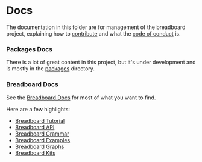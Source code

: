 # Docs

The documentation in this folder are for management of the breadboard project,
explaining how to [contribute](./contributing.md) and what the [code of conduct](./code-of-conduct.md) is.

### Packages Docs

There is a lot of great content in this project, but it's under development and is mostly in the [packages](../packages) directory.

### Breadboard Docs

See the [Breadboard Docs](../packages/breadboard/docs) for most of what you want to find.

Here are a few highlights:

- [Breadboard Tutorial](../packages/breadboard/docs/tutorial)
- [Breadboard API](../packages/breadboard/docs/api)
- [Breadboard Grammar](../packages/breadboard/docs/grammar)
- [Breadboard Examples](../packages/breadboard/docs/examples)
- [Breadboard Graphs](../packages/breadboard/docs/graphs)
- [Breadboard Kits](../packages/breadboard/docs/kits.md)
